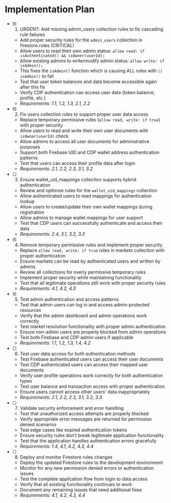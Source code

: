 # Implementation Plan

- [x] 1. URGENT: Add missing admin_users collection rules to fix cascading rule failures
  - Add proper security rules for the `admin_users` collection in firestore.rules (CRITICAL)
  - Allow users to read their own admin status: `allow read: if isAuthenticated() && isOwner(userId);`
  - Allow existing admins to write/modify admin status: `allow write: if isAdmin();`
  - This fixes the `isAdmin()` function which is causing ALL rules with `|| isAdmin()` to fail
  - Test that user token balances and data become accessible again after this fix
  - Verify CDP authentication can access user data (token balance, profile, etc.)
  - _Requirements: 1.1, 1.2, 1.3, 2.1, 2.2_

- [x] 2. Fix users collection rules to support proper user data access
  - Replace temporary permissive rules (`allow read, write: if true`) with proper security
  - Allow users to read and write their own user documents with `isOwner(userId)` check
  - Allow admins to access all user documents for administrative purposes
  - Support both Firebase UID and CDP wallet address authentication patterns
  - Test that users can access their profile data after login
  - _Requirements: 2.1, 2.2, 2.3, 3.1, 3.2_

- [ ] 3. Ensure wallet_uid_mappings collection supports hybrid authentication
  - Review and optimize rules for the `wallet_uid_mappings` collection
  - Allow authenticated users to read mappings for authentication lookup
  - Allow users to create/update their own wallet mappings during registration
  - Allow admins to manage wallet mappings for user support
  - Test that CDP users can successfully authenticate and access their data
  - _Requirements: 2.4, 3.1, 3.2, 3.3_

- [x] 4. Remove temporary permissive rules and implement proper security
  - Replace `allow read, write: if true` rules in markets collection with proper authentication
  - Ensure markets can be read by authenticated users and written by admins
  - Review all collections for overly permissive temporary rules
  - Implement proper security while maintaining functionality
  - Test that all legitimate operations still work with proper security rules
  - _Requirements: 4.1, 4.2, 4.3_

- [x] 5. Test admin authentication and access patterns
  - Test that admin users can log in and access admin-protected resources
  - Verify that the admin dashboard and admin operations work correctly
  - Test market resolution functionality with proper admin authentication
  - Ensure non-admin users are properly blocked from admin operations
  - Test both Firebase and CDP admin users if applicable
  - _Requirements: 1.1, 1.2, 1.3, 1.4, 4.2_

- [ ] 6. Test user data access for both authentication methods
  - Test Firebase authenticated users can access their user documents
  - Test CDP authenticated users can access their mapped user documents
  - Verify user profile operations work correctly for both authentication types
  - Test user balance and transaction access with proper authentication
  - Ensure users cannot access other users' data inappropriately
  - _Requirements: 2.1, 2.2, 2.3, 3.1, 3.2, 3.3_

- [ ] 7. Validate security enforcement and error handling
  - Test that unauthorized access attempts are properly blocked
  - Verify appropriate error messages are returned for permission denied scenarios
  - Test edge cases like expired authentication tokens
  - Ensure security rules don't break legitimate application functionality
  - Test that the application handles authentication errors gracefully
  - _Requirements: 1.4, 4.1, 4.2, 4.3, 4.4_

- [ ] 8. Deploy and monitor Firestore rules changes
  - Deploy the updated Firestore rules to the development environment
  - Monitor for any new permission denied errors or authentication issues
  - Test the complete application flow from login to data access
  - Verify that all existing functionality continues to work
  - Document any remaining issues that need additional fixes
  - _Requirements: 4.1, 4.2, 4.3, 4.4_